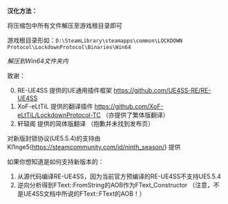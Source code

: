 **汉化方法：**

将压缩包中所有文件解压至游戏根目录即可

游戏根目录形如：`D:\SteamLibrary\steamapps\common\LOCKDOWN Protocol\LockdownProtocol\Binaries\Win64`

*解压到Win64文件夹内*




致谢：

0. RE-UE4SS 提供的UE通用插件框架 https://github.com/UE4SS-RE/RE-UE4SS 
1. XoF-eLtTiL 提供的翻译插件 https://github.com/XoF-eLtTiL/LockdownProtocol-TC （亦提供了繁体版翻译）
2. 轩辕阁 提供的简体版翻译 （抱歉并未找到发布页）




对新版封锁协议(UE5.5.4)的支持由Kl1nge5\(https://steamcommunity.com/id/ninth_season/) 提供

如果你想知道是如何支持新版本的：

1. 从源代码编译RE-UE4SS，因为当前官方预编译的RE-UE4SS不支持UE5.5.4
2. 逆向分析得到FText::FromString的AOB作为FText_Constructor （注意，不是UE4SS文档中所说的FText::FText的AOB！）
